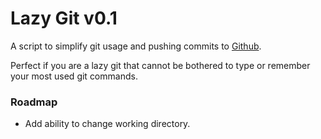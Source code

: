# Lazy Git v0.1

A script to simplify git usage and pushing commits to [Github](https://github.com).

Perfect if you are a lazy git that cannot be bothered to type or remember your most used git commands.

### Roadmap

* Add ability to change working directory.
